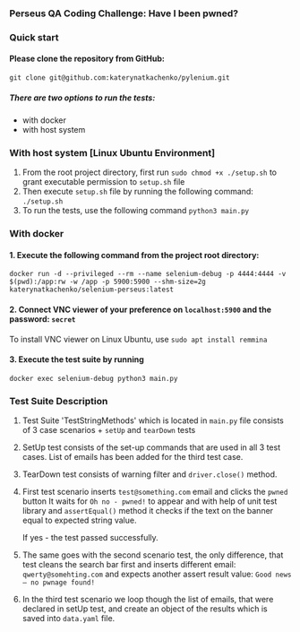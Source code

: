 ### Perseus QA Coding Challenge: Have I been pwned?
### Quick start

#### Please clone the repository from GitHub:

`git clone git@github.com:katerynatkachenko/pylenium.git`

##### There are two options to run the tests:

- with docker 
- with host system

### With host system \[Linux Ubuntu Environment\]

1. From the root project directory, first run `sudo chmod +x ./setup.sh` to grant executable permission to `setup.sh` file
2. Then execute `setup.sh` file by running the following command: `./setup.sh`
3. To run the tests, use the following command `python3 main.py`

### With docker

#### 1. Execute the following command from the project root directory:

`docker run -d --privileged --rm --name selenium-debug -p 4444:4444 -v $(pwd):/app:rw -w /app -p 5900:5900 --shm-size=2g katerynatkachenko/selenium-perseus:latest`

#### 2. Connect VNC viewer of your preference on `localhost:5900` and the password: `secret`

To install VNC viewer on Linux Ubuntu, use `sudo apt install remmina`

#### 3. Execute the test suite by running

`docker exec selenium-debug python3 main.py`

### Test Suite Description

1. Test Suite 'TestStringMethods' which is located in `main.py` file consists of 3 case scenarios + `setUp` and `tearDown` tests
2. SetUp test consists of the set-up commands that are used in all 3 test cases. List of emails has been added for the third test case.
3. TearDown test consists of warning filter and `driver.close()` method.
4. First test scenario inserts `test@something.com` email and clicks the `pwned` button
   It waits for `Oh no - pwned!` to appear and with help of unit test library and `assertEqual()` method it checks if the text on the banner equal to expected string value.

   If yes - the test passed successfully.
5. The same goes with the second scenario test, the only difference, that test cleans the search bar first and inserts different email: `qwerty@somehting.com` and expects another assert result value: `Good news — no pwnage found!`
6. In the third test scenario we loop though the list of emails, that were declared in setUp test, and create an object of the results which is saved into `data.yaml` file.